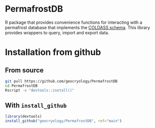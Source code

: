 # PermafrostDB
R package that provides convenience functions for interacting with a permafrost database that implements the [COLDASS schema](https://github.com/geocryology/COLDASS). This library provides wrappers to query, import and export data.

# Installation from github

## From source
```bash
git pull https://github.com/geocryology/PermafrostDB
cd PermafrostDB
Rscript -e "devtools::install()"
```

## With `install_github`

```r
library(devtools)
install_github("geocryology/PermafrostDB", ref="main")
```
